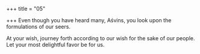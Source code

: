+++
title = "05"

+++
Even though you have heard many, Aśvins, you look upon the
formulations of our seers.

At your wish, journey forth according to our wish for the sake of our  people. Let your most delightful favor be for us.